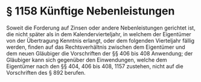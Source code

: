 # § 1158 Künftige Nebenleistungen
Soweit die Forderung auf Zinsen oder andere Nebenleistungen gerichtet ist, die nicht später als in dem Kalendervierteljahr, in welchem der Eigentümer von der Übertragung Kenntnis erlangt, oder dem folgenden Vierteljahr fällig werden, finden auf das Rechtsverhältnis zwischen dem Eigentümer und dem neuen Gläubiger die Vorschriften der §§ 406 bis 408 Anwendung; der Gläubiger kann sich gegenüber den Einwendungen, welche dem Eigentümer nach den §§ 404, 406 bis 408, 1157 zustehen, nicht auf die Vorschriften des § 892 berufen.